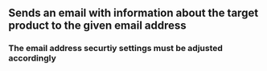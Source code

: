 ## Sends an email with information about the target product to the given email address

### The email address securtiy settings must be adjusted accordingly